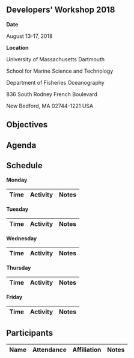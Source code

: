 ## Developers' Workshop 2018

**Date**

August 13-17, 2018

**Location**

University of Massachusetts Dartmouth


School for Marine Science and Technology


Department of Fisheries Oceanography

836 South Rodney French Boulevard


New Bedford, MA 02744-1221 USA

## Objectives

## Agenda

## Schedule

__Monday__

__Time__ | __Activity__ | __Notes__
--- | --- | ---

__Tuesday__

__Time__ | __Activity__ | __Notes__
--- | --- | ---

__Wednesday__

__Time__ | __Activity__ | __Notes__
--- | --- | ---

__Thursday__

__Time__ | __Activity__ | __Notes__
--- | --- | ---

__Friday__

__Time__ | __Activity__ | __Notes__
--- | --- | ---

## Participants

__Name__ | __Attendance__ | __Affiliation__ | __Notes__
--- | --- | --- | ---
